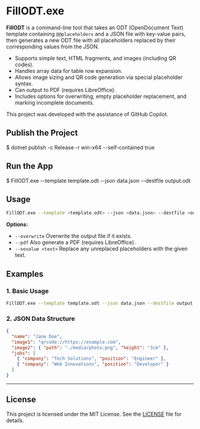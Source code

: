 # FillODT.exe

**FillODT** is a command-line tool that takes an ODT (OpenDocument Text) template containing `@@placeholders` and a JSON file with key-value pairs, then generates a new ODT file with all placeholders replaced by their corresponding values from the JSON.

- Supports simple text, HTML fragments, and images (including QR codes).
- Handles array data for table row expansion.
- Allows image sizing and QR code generation via special placeholder syntax.
- Can output to PDF (requires LibreOffice).
- Includes options for overwriting, empty placeholder replacement, and marking incomplete documents.

This project was developed with the assistance of GitHub Copilot.

## Publish the Project
$ dotnet publish -c Release -r win-x64 --self-contained true

## Run the App
$ FillODT.exe --template template.odt --json data.json --destfile output.odt

## Usage

```sh
FillODT.exe --template <template.odt> --json <data.json> --destfile <output.odt> [options]
```

**Options:**

- `--overwrite` Overwrite the output file if it exists.
- `--pdf` Also generate a PDF (requires LibreOffice).
- `--novalue <text>` Replace any unreplaced placeholders with the given text.

## Examples

### 1. Basic Usage
```sh
FillODT.exe --template template.odt --json data.json --destfile output.odt
```

### 2. JSON Data Structure
```json
{
  "name": "Jane Doe",
  "image1": "qrcode://https://example.com",
  "image2": { "path": "./media/photo.png", "height": "3cm" },
  "jobs": [
    { "company": "Tech Solutions", "position": "Engineer" },
    { "company": "Web Innovations", "position": "Developer" }
  ]
}
```

---

## License

This project is licensed under the MIT License. See the [LICENSE](LICENSE) file for details.
